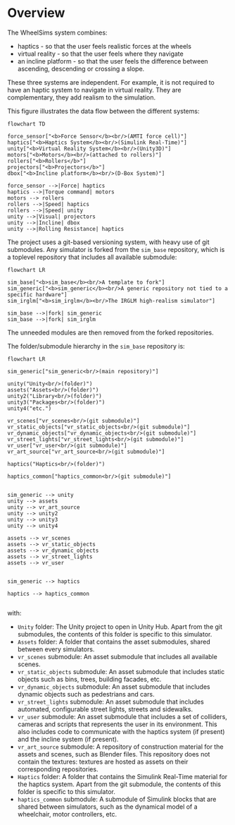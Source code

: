 # Overview

The WheelSims system combines:

- haptics - so that the user feels realistic forces at the wheels
- virtual reality - so that the user feels where they navigate
- an incline platform - so that the user feels the difference between ascending, descending or crossing a slope.

These three systems are independent. For example, it is not required to have an haptic system to navigate in virtual reality. They are complementary, they add realism to the simulation.

This figure illustrates the data flow between the different systems:


```mermaid
flowchart TD

force_sensor["<b>Force Sensor</b><br/>(AMTI force cell)"]
haptics["<b>Haptics System</b><br/>(Simulink Real-Time)"]
unity["<b>Virtual Reality System</b><br/>(Unity3D)"]
motors["<b>Motors</b><br/>(attached to rollers)"]
rollers["<b>Rollers</b>"]
projectors["<b>Projectors</b>"]
dbox["<b>Incline platform</b><br/>(D-Box System)"]

force_sensor -->|Force| haptics
haptics -->|Torque command| motors
motors --> rollers
rollers -->|Speed| haptics
rollers -->|Speed| unity
unity -->|Visual| projectors
unity -->|Incline| dbox
unity -->|Rolling Resistance| haptics

```


The project uses a git-based versioning system, with heavy use of git submodules. Any simulator is forked from the `sim_base` repository, which is a toplevel repository that includes all available submodule:

```mermaid
flowchart LR

sim_base["<b>sim_base</b><br/>A template to fork"]
sim_generic["<b>sim_generic</b><br/>A generic repository not tied to a specific hardware"]
sim_irglm["<b>sim_irglm</b><br/>The IRGLM high-realism simulator"]

sim_base -->|fork| sim_generic
sim_base -->|fork| sim_irglm

```

The unneeded modules are then removed from the forked repositories.

The folder/submodule hierarchy in the `sim_base` repository is:

```mermaid
flowchart LR

sim_generic["sim_generic<br/>(main repository)"]

unity("Unity<br/>(folder)")
assets("Assets<br/>(folder)")
unity2("Library<br/>(folder)")
unity3("Packages<br/>(folder)")
unity4("etc.")

vr_scenes["vr_scenes<br/>(git submodule)"]
vr_static_objects["vr_static_objects<br/>(git submodule)"]
vr_dynamic_objects["vr_dynamic_objects<br/>(git submodule)"]
vr_street_lights["vr_street_lights<br/>(git submodule)"]
vr_user["vr_user<br/>(git submodule)"]
vr_art_source["vr_art_source<br/>(git submodule)"]

haptics("Haptics<br/>(folder)")

haptics_common["haptics_common<br/>(git submodule)"]


sim_generic --> unity
unity --> assets
unity --> vr_art_source
unity --> unity2
unity --> unity3
unity --> unity4

assets --> vr_scenes
assets --> vr_static_objects
assets --> vr_dynamic_objects
assets --> vr_street_lights
assets --> vr_user


sim_generic --> haptics

haptics --> haptics_common


```
with:

- `Unity` folder: The Unity project to open in Unity Hub. Apart from the git submodules, the contents of this folder is specific to this simulator.
- `Assets` folder: A folder that contains the asset submodules, shared between every simulators.
- `vr_scenes` submodule: An asset submodule that includes all available scenes.
- `vr_static_objects` submodule: An asset submodule that includes static objects such as bins, trees, building facades, etc.
- `vr_dynamic_objects` submodule: An asset submodule that includes dynamic objects such as pedestrians and cars.
- `vr_street_lights` submodule: An asset submodule that includes automated, configurable street lights, streets and sidewalks.
- `vr_user` submodule: An asset submodule that includes a set of colliders, cameras and scripts that represents the user in its environment. This also includes code to communicate with the haptics system (if present) and the incline system (if present).
- `vr_art_source` submodule: A repository of construction material for the assets and scenes, such as Blender files. This repository does not contain the textures: textures are hosted as assets on their corresponding repositories.
- `Haptics` folder: A folder that contains the Simulink Real-Time material for the haptics system. Apart from the git submodule, the contents of this folder is specific to this simulator.
- `haptics_common` submodule: A submodule of Simulink blocks that are shared between simulators, such as the dynamical model of a wheelchair, motor controllers, etc.

